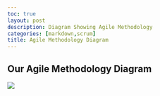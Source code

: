 ```yaml
---
toc: true
layout: post
description: Diagram Showing Agile Methodology
categories: [markdown,scrum]
title: Agile Methodology Diagram
---
```


## Our Agile Methodology Diagram

![]({{site.baseurl}}/images/Agile-Methodology.jpg)
